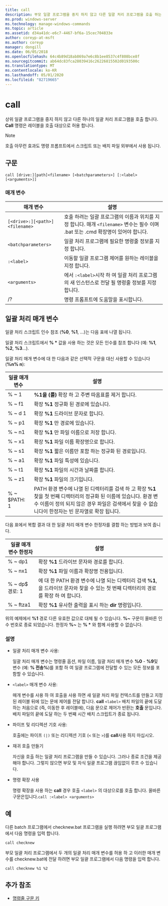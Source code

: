 ```yaml
---
title: call
description: 부모 일괄 프로그램을 중지 하지 않고 다른 일괄 처리 프로그램을 호출 하는 call 명령에 대 한 참조 항목입니다.
ms.prod: windows-server
ms.technology: manage-windows-commands
ms.topic: article
ms.assetid: d34a41dc-e6c7-4467-bf6a-15cec704833e
author: coreyp-at-msft
ms.author: coreyp
manager: dongill
ms.date: 06/05/2018
ms.openlocfilehash: 64c4b89d18ab869a7e6c8b1ee8537c4f808bce8f
ms.sourcegitcommit: ab64dc83fca28039416c26226815502d0193500c
ms.translationtype: MT
ms.contentlocale: ko-KR
ms.lasthandoff: 05/01/2020
ms.locfileid: "82719665"
---
```

# <a name="call"></a>call

상위 일괄 프로그램을 중지 하지 않고 다른 하나의 일괄 처리 프로그램을 호출 합니다. **Call** 명령은 레이블을 호출 대상으로 허용 합니다.

> [!NOTE]
> 호출 아무런 효과도 명령 프롬프트에서 스크립트 또는 배치 파일 외부에서 사용 됩니다.

## <a name="syntax"></a>구문

```
call [drive:][path]<filename> [<batchparameters>] [:<label> [<arguments>]]
```

### <a name="parameters"></a>매개 변수

| 매개 변수 | 설명 |
| --------- | ----------- |
| `[<drive>:][<path>]<filename>` | 호출 하려는 일괄 프로그램의 이름과 위치를 지정 합니다. 매개 `<filename>` 변수는 필수 이며 .bat 또는 .cmd 확장명이 있어야 합니다. |
| `<batchparameters>` | 일괄 처리 프로그램에 필요한 명령줄 정보를 지정 합니다. |
| `:<label>` | 이동할 일괄 프로그램 제어를 원하는 레이블을 지정 합니다. |
| `<arguments>` | 에서 `:<label>`시작 하 여 일괄 처리 프로그램의 새 인스턴스로 전달 될 명령줄 정보를 지정 합니다.|
| /? | 명령 프롬프트에 도움말을 표시합니다. |

## <a name="batch-parameters"></a>일괄 처리 매개 변수

일괄 처리 스크립트 인수 참조 (**%0**, **%1**, ...)는 다음 표에 나열 됩니다.

일괄 처리 스크립트에서 **% &#42;** 값을 사용 하는 것은 모든 인수를 참조 합니다 (예: **%1**, **%2**, **%3**...).

일괄 처리 매개 변수에 대 한 다음과 같은 선택적 구문을 대신 사용할 수 있습니다 (**%n% n**):

| 일괄 매개 변수 | 설명 |
| --------------- | ----------- |
| % ~ 1 | **%1을 (를)** 확장 하 고 주변 따옴표를 제거 합니다. |
| % ~ f1 | 확장 **%1** 정규화 된 경로에 있습니다. |
| % ~ d 1 | 확장 **%1** 드라이브 문자로 합니다. |
| % ~ p1 | 확장 **%1** 만 경로에 있습니다. |
| % ~ n1 | 확장 **%1** 만 파일 이름으로 저장 합니다. |
| % ~ x1 | 확장 **%1** 파일 이름 확장명으로 합니다. |
| % ~ s1 | 확장 **%1** 짧은 이름만 포함 하는 정규화 된 경로입니다. |
| % ~ a1 | 확장 **%1** 파일 특성에 있습니다. |
| % ~ t1 | 확장 **%1** 파일의 시간과 날짜를 합니다. |
| % ~ z1 | 확장 **%1** 파일의 크기입니다. |
| % ~ $PATH: 1 | PATH 환경 변수에 나열 된 디렉터리를 검색 하 고 확장 **%1** 찾을 첫 번째 디렉터리의 정규화 된 이름에 있습니다. 환경 변수 이름이 정의 되지 않은 경우 파일은 검색에서 찾을 수 없습니다이 한정자는 빈 문자열로 확장 됩니다. |

다음 표에서 복합 결과 대 한 일괄 처리 매개 변수 한정자를 결합 하는 방법과 보여 줍니다.

| 일괄 매개 변수 한정자 | 설명 |
| ----------------------------- | ----------- |
| % ~ dp1 | 확장 **%1** 드라이브 문자와 경로를 합니다. |
| % ~ nx1 | 확장 **%1** 파일 이름과 확장명 전용입니다. |
| % ~ dp$ 경로: 1 | 에 대 한 PATH 환경 변수에 나열 되는 디렉터리 검색 **%1**, 을 드라이브 문자와 찾을 수 있는 첫 번째 디렉터리의 경로를 확장 하 여 합니다. |
| % ~ ftza1 | 확장 **%1** 유사한 출력을 표시 하는 **dir** 명령입니다. |

위의 예제에서 **%1** 경로 다른 유효한 값으로 대체 될 수 있습니다. **%~** 구문이 올바른 인수 번호로 종료 되었습니다. 한정자 **%~** 는 **% &#42;** 와 함께 사용할 수 없습니다.

### <a name="remarks"></a>설명

- 일괄 처리 매개 변수 사용:

    일괄 처리 매개 변수는 명령줄 옵션, 파일 이름, 일괄 처리 매개 변수 **%0** - **%9**및 변수 (예: **% 전송%**)를 포함 하 여 일괄 프로그램에 전달할 수 있는 모든 정보를 포함할 수 있습니다.

- `<label>` 매개 변수 사용:

    매개 변수를 사용 하 여 호출을 사용 하면 새 일괄 처리 파일 컨텍스트를 만들고 지정 된 레이블 뒤에 있는 문에 제어를 전달 합니다. **call** `<label>` 배치 파일의 끝에 도달 하는 처음으로 (즉, 이동한 후 레이블에), 다음 문으로 제어가 반환는 **호출** 문입니다. 배치 파일의 끝에 도달 하는 두 번째 시간 배치 스크립트가 종료 됩니다.

- 파이프 및 리디렉션 기호 사용:

    호출에는 파이프 `(|)` 또는 리디렉션 기호 (`<` 또는 `>`)를 **call**사용 하지 마십시오.

- 재귀 호출 만들기

    자신을 호출 하는 일괄 처리 프로그램을 만들 수 있습니다. 그러나 종료 조건을 제공 해야 합니다. 그렇지 않으면 부모 및 자식 일괄 프로그램 끊임없이 루프 수 있습니다.

- 명령 확장 사용

    명령 확장을 사용 하는 **call** 경우 호출 `<label>` 의 대상으로를 호출 합니다. 올바른 구문은입니다.`call :<label> <arguments>`

## <a name="examples"></a>예

다른 batch 프로그램에서 checknew.bat 프로그램을 실행 하려면 부모 일괄 프로그램에서 다음 명령을 입력 합니다.

```
call checknew
```

부모 일괄 처리 프로그램에서 두 개의 일괄 처리 매개 변수를 허용 하 고 이러한 매개 변수를 checknew.bat에 전달 하려면 부모 일괄 프로그램에서 다음 명령을 입력 합니다.

```
call checknew %1 %2
```

## <a name="additional-references"></a>추가 참조

- [명령줄 구문 키](command-line-syntax-key.md)
